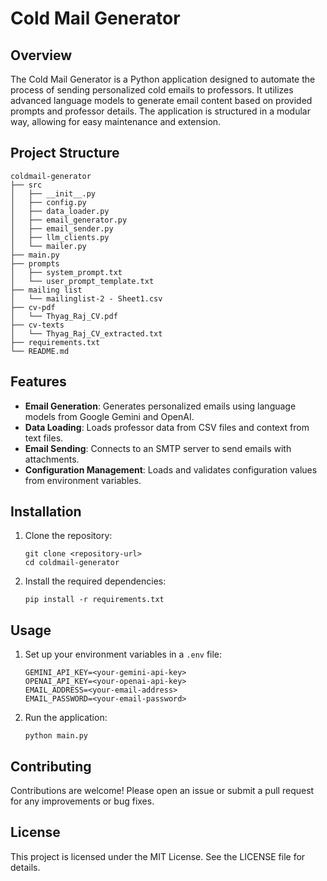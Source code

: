 # Cold Mail Generator

## Overview
The Cold Mail Generator is a Python application designed to automate the process of sending personalized cold emails to professors. It utilizes advanced language models to generate email content based on provided prompts and professor details. The application is structured in a modular way, allowing for easy maintenance and extension.

## Project Structure
```
coldmail-generator
├── src
│   ├── __init__.py
│   ├── config.py
│   ├── data_loader.py
│   ├── email_generator.py
│   ├── email_sender.py
│   ├── llm_clients.py
│   └── mailer.py
├── main.py
├── prompts
│   ├── system_prompt.txt
│   └── user_prompt_template.txt
├── mailing list
│   └── mailinglist-2 - Sheet1.csv
├── cv-pdf
│   └── Thyag_Raj_CV.pdf
├── cv-texts
│   └── Thyag_Raj_CV_extracted.txt
├── requirements.txt
└── README.md
```

## Features
- **Email Generation**: Generates personalized emails using language models from Google Gemini and OpenAI.
- **Data Loading**: Loads professor data from CSV files and context from text files.
- **Email Sending**: Connects to an SMTP server to send emails with attachments.
- **Configuration Management**: Loads and validates configuration values from environment variables.

## Installation
1. Clone the repository:
   ```
   git clone <repository-url>
   cd coldmail-generator
   ```
2. Install the required dependencies:
   ```
   pip install -r requirements.txt
   ```

## Usage
1. Set up your environment variables in a `.env` file:
   ```
   GEMINI_API_KEY=<your-gemini-api-key>
   OPENAI_API_KEY=<your-openai-api-key>
   EMAIL_ADDRESS=<your-email-address>
   EMAIL_PASSWORD=<your-email-password>
   ```
2. Run the application:
   ```
   python main.py
   ```

## Contributing
Contributions are welcome! Please open an issue or submit a pull request for any improvements or bug fixes.

## License
This project is licensed under the MIT License. See the LICENSE file for details.